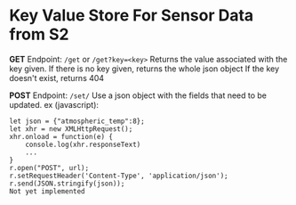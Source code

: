 # Key Value Store For Sensor Data from S2

**GET**
Endpoint: `/get` or `/get?key=<key>`
Returns the value associated with the key given.
If there is no key given, returns the whole json object
If the key doesn't exist, returns 404

**POST**
Endpoint: `/set/`
Use a json object with the fields that need to be updated.
ex (javascript):
```
let json = {"atmospheric_temp":8};
let xhr = new XMLHttpRequest();
xhr.onload = function(e) {
	console.log(xhr.responseText)
	...
}
r.open("POST", url);
r.setRequestHeader('Content-Type', 'application/json');
r.send(JSON.stringify(json));
Not yet implemented
```
